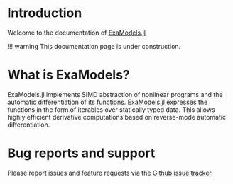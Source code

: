 # Introduction

Welcome to the documentation of [ExaModels.jl](https://github.com/sshin23/ExaModels.jl)

!!! warning
	This documentation page is under construction.
	
# What is ExaModels?
ExaModels.jl implements SIMD abstraction of nonlinear programs and the automatic differentiation of its functions. ExaModels.jl expresses the functions in the form of iterables over statically typed data. This allows highly efficient derivative computations based on reverse-mode automatic differentiation.

# Bug reports and support
Please report issues and feature requests via the [Github issue tracker](https://github.com/sshin23/ExaModels.jl/issues). 

